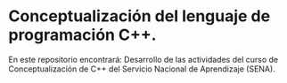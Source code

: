 # Conceptualización del lenguaje de programación C++.
En este repositorio encontrará: Desarrollo de las actividades del curso de Conceptualización de C++ del Servicio Nacional de Aprendizaje (SENA).
